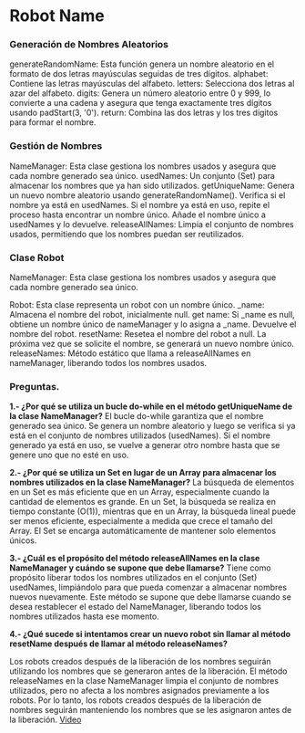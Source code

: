 # Robot Name
### Generación de Nombres Aleatorios
generateRandomName: Esta función genera un nombre aleatorio en el formato de dos letras mayúsculas seguidas de tres dígitos.
alphabet: Contiene las letras mayúsculas del alfabeto.
letters: Selecciona dos letras al azar del alfabeto.
digits: Genera un número aleatorio entre 0 y 999, lo convierte a una cadena y asegura que tenga exactamente tres dígitos usando padStart(3, '0').
return: Combina las dos letras y los tres dígitos para formar el nombre.

### Gestión de Nombres

NameManager: Esta clase gestiona los nombres usados y asegura que cada nombre generado sea único.
usedNames: Un conjunto (Set) para almacenar los nombres que ya han sido utilizados.
getUniqueName:
Genera un nuevo nombre aleatorio usando generateRandomName().
Verifica si el nombre ya está en usedNames.
Si el nombre ya está en uso, repite el proceso hasta encontrar un nombre único.
Añade el nombre único a usedNames y lo devuelve.
releaseAllNames: Limpia el conjunto de nombres usados, permitiendo que los nombres puedan ser reutilizados.

### Clase Robot

NameManager: Esta clase gestiona los nombres usados y asegura que cada nombre generado sea único.

Robot: Esta clase representa un robot con un nombre único.
_name: Almacena el nombre del robot, inicialmente null.
get name:
Si _name es null, obtiene un nombre único de nameManager y lo asigna a _name.
Devuelve el nombre del robot.
resetName: Resetea el nombre del robot a null. La próxima vez que se solicite el nombre, se generará un nuevo nombre único.
releaseNames: Método estático que llama a releaseAllNames en nameManager, liberando todos los nombres usados.

### Preguntas.
**1.- ¿Por qué se utiliza un bucle do-while en el método getUniqueName de la clase NameManager?**
El bucle do-while garantiza que el nombre generado sea único. Se genera un nombre aleatorio y luego se verifica si ya está en el conjunto de nombres utilizados (usedNames). Si el nombre generado ya está en uso, se vuelve a generar otro nombre hasta que se genere uno que no esté en uso.

**2.- ¿Por qué se utiliza un Set en lugar de un Array para almacenar los nombres utilizados en la clase NameManager?**
La búsqueda de elementos en un Set es más eficiente que en un Array, especialmente cuando la cantidad de elementos es grande. En un Set, la búsqueda se realiza en tiempo constante (O(1)), mientras que en un Array, la búsqueda lineal puede ser menos eficiente, especialmente a medida que crece el tamaño del Array. El Set se encarga automáticamente de mantener solo elementos únicos.

**3.- ¿Cuál es el propósito del método releaseAllNames en la clase NameManager y cuándo se supone que debe llamarse?**
Tiene como propósito liberar todos los nombres utilizados en el conjunto (Set) usedNames, limpiándolo para que pueda comenzar a almacenar nombres nuevos nuevamente. Este método se supone que debe llamarse cuando se desea restablecer el estado del NameManager, liberando todos los nombres utilizados hasta ese momento.

**4.- ¿Qué sucede si intentamos crear un nuevo robot sin llamar al método resetName después de llamar al método releaseNames?**

Los robots creados después de la liberación de los nombres seguirán utilizando los nombres que se generaron antes de la liberación.
El método releaseNames en la clase NameManager limpia el conjunto de nombres utilizados, pero no afecta a los nombres asignados previamente a los robots. Por lo tanto, los robots creados después de la liberación de nombres seguirán manteniendo los nombres que se les asignaron antes de la liberación.
[Video](https://youtu.be/cEOlyhqHhiE)